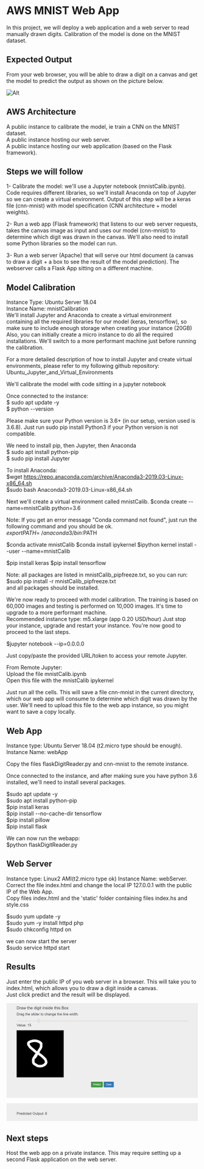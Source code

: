 # AWS MNIST Web App

In this project, we will deploy a web application and a web server to read manually drawn digits. Calibration of the model is done on the MNIST dataset.

## Expected Output

From your web browser, you will be able to draw a digit on a canvas and get the model to predict the output as shown on the picture below.

![Alt](https://github.com/FredericFerriere/AWS_MNIST_webApp/webPage2.png)


## AWS Architecture

A public instance to calibrate the model, ie train a CNN on the MNIST dataset.  
A public instance hosting our web server.  
A public instance hosting our web application (based on the Flask framework).

## Steps we will follow

1- Calibrate the model: we'll use a Jupyter notebook (mnistCalib.ipynb). Code requires different libraries, so we'll install Anaconda on top of Jupyter so we can create a virtual environment.
Output of this step will be a keras file (cnn-mnist) with model specification (CNN architecture + model weights).  

2- Run a web app (Flask framework) that listens to our web server requests, takes the canvas image as input and uses our model (cnn-mnist) to determine which digit was drawn in the canvas. We'll also need to install some Python libraries so the model can run.

3- Run a web server (Apache) that will serve our html document (a canvas to draw a digit + a box to see the result of the model prediction). The webserver calls a Flask App sitting on a different machine.  

## Model Calibration

Instance Type: Ubuntu Server 18.04  
Instance Name: mnistCalibration  
We'll install Jupyter and Anaconda to create a virtual environment containing all the required libraries for our model (keras, tensorflow), so make sure to include enough storage when creating your instance (20GB)
Also, you can initially create a micro instance to do all the required installations. We'll switch to a more performant machine just before running the calibration.

For a more detailed description of how to install Jupyter and create virtual environments, please refer to my following github repository: Ubuntu_Jupyter_and_Virtual_Environments  

We'll calibrate the model with code sitting in a jupyter notebook

Once connected to the instance:  
$ sudo apt update -y  
$ python --version

Please make sure your Python version is 3.6+ (in our setup, version used is 3.6.8). Just run sudo pip install Python3 if your Python version is not compatible.

We need to install pip, then Jupyter, then Anaconda  
$ sudo apt install python-pip  
$ sudo pip install Jupyter  

To install Anaconda:  
$wget https://repo.anaconda.com/archive/Anaconda3-2019.03-Linux-x86_64.sh  
$sudo bash Anaconda3-2019.03-Linux-x86_64.sh

Next we'll create a virtual environment called mnistCalib.
$conda create --name=mnistCalib python=3.6

Note: If you get an error message "Conda command not found", just run the following command and you should be ok.
$export PATH=~/anaconda3/bin:$PATH

$conda activate mnistCalib
$conda install ipykernel
$ipython kernel install --user --name=mnistCalib

$pip install keras
$pip install tensorflow

Note: all packages are listed in mnistCalib_pipfreeze.txt, so you can run:  
$sudo pip install -r mnistCalib_pipfreeze.txt  
and all packages should be installed.

We're now ready to proceed with model calibration. The training is based on 60,000 images and testing is performed on 10,000 images. It's time to upgrade to a more performant machine.  
Recommended instance type: m5.xlarge (app 0.20 USD/hour)
Just stop your instance, upgrade and restart your instance. You're now good to proceed to the last steps.

$jupyter notebook --ip=0.0.0.0

Just copy/paste the provided URL/token to access your remote Jupyter.

From Remote Jupyter:  
Upload the file mnistCalib.ipynb  
Open this file with the mnistCalib ipykernel

Just run all the cells. This will save a file cnn-mnist in the current directory, which our web app will consume to determine which digit was drawn by the user. We'll need to upload this file to the web app instance, so you might want to save a copy locally.


## Web App

Instance type: Ubuntu Server 18.04 (t2.micro type should be enough).  
Instance Name: webApp

Copy the files flaskDigitReader.py and cnn-mnist to the remote instance.

Once connected to the instance, and after making sure you have python 3.6 installed, we'll need to install several packages.

$sudo apt update -y  
$sudo apt install python-pip  
$pip install keras  
$pip install --no-cache-dir tensorflow  
$pip install pillow  
$pip install flask  

We can now run the webapp:  
$python flaskDigitReader.py

## Web Server

Instance type: Linux2 AMI(t2.micro type ok)
Instance Name: webServer.  
Correct the file index.html and change the local IP 127.0.0.1 with the public IP of the Web App.  
Copy files index.html and the 'static' folder containing files index.hs and style.css

$sudo yum update -y  
$sudo yum -y install httpd php  
$sudo chkconfig httpd on  

we can now start the server  
$sudo service httpd start


## Results

Just enter the public IP of you web server in a browser. This will take you to index.html, which allows you to draw a digit inside a canvas.  
Just click predict and the result will be displayed.

![](./webPage2.png)


## Next steps

Host the web app on a private instance. This may require setting up a second Flask application on the web server.
